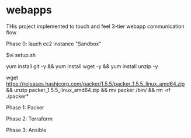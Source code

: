 # webapps
THis project implemented to touch and feel 3-tier webapp communication flow 

Phase 0: lauch ec2 instance "Sandbox"

$vi setup.sh

yum install git -y && yum install wget -y && yum install unzip -y

wget https://releases.hashicorp.com/packer/1.5.5/packer_1.5.5_linux_amd64.zip && unzip packer_1.5.5_linux_amd64.zip && mv packer /bin/ && rm -rf ./packer*


Phase 1: Packer






Phase 2: Terraform





Phase 3: Ansible
